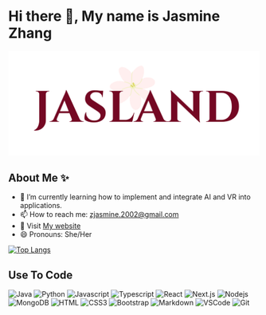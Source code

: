 # Hi there 👋, My name is Jasmine Zhang 
[![logo](img/pink-logo.png)](https://jerryiscat.github.io/personal-website/)

## About Me ✨ 
- 🌱 I’m currently learning how to implement and integrate AI and VR into applications.
- 📫 How to reach me: zjasmine.2002@gmail.com
- 🌸 Visit [My website](https://jerryiscat.github.io/personal-website/)
- 😄 Pronouns: She/Her

[![Top Langs](https://github-readme-stats.vercel.app/api/top-langs/?username=jerryiscat)](https://github.com/anuraghazra/github-readme-stats)

## Use To Code
![Java](https://img.shields.io/badge/Java-ED1D24?style=for-the-badge&labelColor=black&logo=Java&logoColor=3776AB)
![Python](https://img.shields.io/badge/Python-3776AB?style=for-the-badge&labelColor=black&logo=Python&logoColor=3776AB)
![Javascript](https://img.shields.io/badge/Javascript-F0DB4F?style=for-the-badge&labelColor=black&logo=javascript&logoColor=F0DB4F)
![Typescript](https://img.shields.io/badge/Typescript-007acc?style=for-the-badge&labelColor=black&logo=typescript&logoColor=007acc)
![React](https://img.shields.io/badge/-React-61DBFB?style=for-the-badge&labelColor=black&logo=react&logoColor=61DBFB)
![Next.js](https://img.shields.io/badge/next.js-000000?style=for-the-badge&logo=nextdotjs&logoColor=white)
![Nodejs](https://img.shields.io/badge/Nodejs-3C873A?style=for-the-badge&labelColor=black&logo=node.js&logoColor=3C873A)
![MongoDB](https://img.shields.io/badge/MongoDB-4EA94B?style=for-the-badge&logo=mongodb&logoColor=white)
![HTML](https://img.shields.io/badge/HTML5-E34F26?style=for-the-badge&logo=html5&logoColor=white)
![CSS3](https://img.shields.io/badge/CSS3-1572B6?style=for-the-badge&logo=css3&logoColor=white)
![Bootstrap](https://img.shields.io/badge/Bootstrap-563D7C?style=for-the-badge&logo=bootstrap&logoColor=white)
![Markdown](https://img.shields.io/badge/Markdown-000000?style=for-the-badge&logo=markdown&logoColor=white)
![VSCode](https://img.shields.io/badge/Visual_Studio-0078d7?style=for-the-badge&logo=visual%20studio&logoColor=white)
![Git](https://img.shields.io/badge/Git-F05032?style=for-the-badge&logo=git&logoColor=white)
